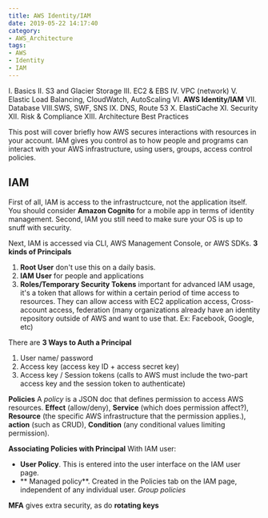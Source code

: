 ```yaml
---
title: AWS Identity/IAM
date: 2019-05-22 14:17:40
category: 
- AWS_Architecture
tags:
- AWS
- Identity
- IAM
---
```


I. Basics
II. S3 and Glacier Storage
III. EC2 & EBS
IV. VPC (network)
V. Elastic Load Balancing, CloudWatch, AutoScaling
VI. **AWS Identity/IAM**
VII. Database
VIII.SWS, SWF, SNS
IX. DNS, Route 53
X. ElastiCache
XI. Security
XII. Risk & Compliance
XIII. Architecture Best Practices

This post will cover briefly how AWS secures interactions with resources in your account. IAM gives you control as to how people and programs can interact with your AWS infrastructure, using users, groups, access control policies. 

## IAM ##
First of all, IAM is access to the infrastructcure, not the application itself. You should consider **Amazon Cognito** for a mobile app in terms of identity management.  Second, IAM you still need to make sure your OS is up to snuff with security. 

Next, IAM is accessed via CLI, AWS Management Console, or AWS SDKs. 
**3 kinds of Principals**
1. **Root User** don't use this on a daily basis. 
2. **IAM User** for people and applications
3. **Roles/Temporary Security Tokens** important for advanced IAM usage, it's a token that allows for within a certain period of time access to resources. They can allow access with EC2 application access, Cross-account access, federation (many organizations already have an identity repository outside of AWS and want to use that. Ex: Facebook, Google, etc)

There are **3 Ways to Auth a Principal**
1. User name/ password
2. Access key (access key ID + access secret key)
3. Access key / Session tokens (calls to AWS must include the two-part access key and the session token to authenticate)

**Policies**
A *policy* is a JSON doc that defines permission to access AWS resources. **Effect** (allow/deny), **Service** (which does permission affect?), **Resource** (the specific AWS infrastructure that the permission applies.), **action** (such as CRUD), **Condition** (any conditional values limiting permission).

**Associating Policies with Principal** 
With IAM user:
- **User Policy**. This is entered into the user interface on the IAM user page.
- ** Managed policy**. Created in the Policies tab on the IAM page, independent of any individual user. *Group policies*

**MFA** gives extra security, as do **rotating keys** 


